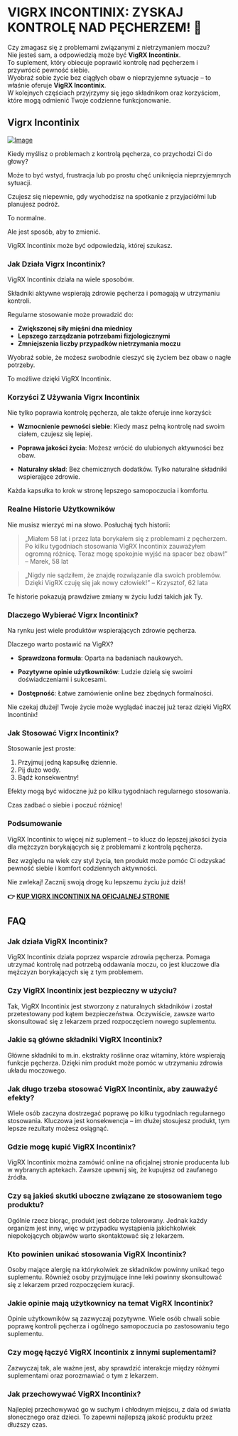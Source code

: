 # VIGRX INCONTINIX: ZYSKAJ KONTROLĘ NAD PĘCHERZEM! 🚀

Czy zmagasz się z problemami związanymi z nietrzymaniem moczu?  
Nie jesteś sam, a odpowiedzią może być **VigRX Incontinix**.  
To suplement, który obiecuje poprawić kontrolę nad pęcherzem i przywrócić pewność siebie.  
Wyobraź sobie życie bez ciągłych obaw o nieprzyjemne sytuacje – to właśnie oferuje **VigRX Incontinix**.  
W kolejnych częściach przyjrzymy się jego składnikom oraz korzyściom, które mogą odmienić Twoje codzienne funkcjonowanie.

## Vigrx Incontinix

[![Image](https://www2.sellhealth.com/563/vigrx_incontinix_2_1.jpg)](https://gchaffi.com/N6dtfjaU)

Kiedy myślisz o problemach z kontrolą pęcherza, co przychodzi Ci do głowy?

Może to być wstyd, frustracja lub po prostu chęć uniknięcia nieprzyjemnych sytuacji.

Czujesz się niepewnie, gdy wychodzisz na spotkanie z przyjaciółmi lub planujesz podróż.

To normalne. 

Ale jest sposób, aby to zmienić. 

VigRX Incontinix może być odpowiedzią, której szukasz.

### Jak Działa Vigrx Incontinix?

VigRX Incontinix działa na wiele sposobów.

Składniki aktywne wspierają zdrowie pęcherza i pomagają w utrzymaniu kontroli.

Regularne stosowanie może prowadzić do:

- **Zwiększonej siły mięśni dna miednicy**
- **Lepszego zarządzania potrzebami fizjologicznymi**
- **Zmniejszenia liczby przypadków nietrzymania moczu**

Wyobraź sobie, że możesz swobodnie cieszyć się życiem bez obaw o nagłe potrzeby. 

To możliwe dzięki VigRX Incontinix.

### Korzyści Z Używania Vigrx Incontinix

Nie tylko poprawia kontrolę pęcherza, ale także oferuje inne korzyści:

- **Wzmocnienie pewności siebie**: Kiedy masz pełną kontrolę nad swoim ciałem, czujesz się lepiej.
  
- **Poprawa jakości życia**: Możesz wrócić do ulubionych aktywności bez obaw.

- **Naturalny skład**: Bez chemicznych dodatków. Tylko naturalne składniki wspierające zdrowie.

Każda kapsułka to krok w stronę lepszego samopoczucia i komfortu. 

### Realne Historie Użytkowników

Nie musisz wierzyć mi na słowo. Posłuchaj tych historii:

> „Miałem 58 lat i przez lata borykałem się z problemami z pęcherzem. Po kilku tygodniach stosowania VigRX Incontinix zauważyłem ogromną różnicę. Teraz mogę spokojnie wyjść na spacer bez obaw!” – Marek, 58 lat

> „Nigdy nie sądziłem, że znajdę rozwiązanie dla swoich problemów. Dzięki VigRX czuję się jak nowy człowiek!” – Krzysztof, 62 lata

Te historie pokazują prawdziwe zmiany w życiu ludzi takich jak Ty.

### Dlaczego Wybierać Vigrx Incontinix?

Na rynku jest wiele produktów wspierających zdrowie pęcherza. 

Dlaczego warto postawić na VigRX?

- **Sprawdzona formuła**: Oparta na badaniach naukowych.
  
- **Pozytywne opinie użytkowników**: Ludzie dzielą się swoimi doświadczeniami i sukcesami.
  
- **Dostępność**: Łatwe zamówienie online bez zbędnych formalności.

Nie czekaj dłużej! Twoje życie może wyglądać inaczej już teraz dzięki VigRX Incontinix!

### Jak Stosować Vigrx Incontinix?

Stosowanie jest proste:

1. Przyjmuj jedną kapsułkę dziennie.
2. Pij dużo wody.
3. Bądź konsekwentny!

Efekty mogą być widoczne już po kilku tygodniach regularnego stosowania.

Czas zadbać o siebie i poczuć różnicę!

### Podsumowanie

VigRX Incontinix to więcej niż suplement – to klucz do lepszej jakości życia dla mężczyzn borykających się z problemami z kontrolą pęcherza.

Bez względu na wiek czy styl życia, ten produkt może pomóc Ci odzyskać pewność siebie i komfort codziennych aktywności.

Nie zwlekaj! Zacznij swoją drogę ku lepszemu życiu już dziś!



**👉 [KUP VIGRX INCONTINIX NA OFICJALNEJ STRONIE](https://gchaffi.com/N6dtfjaU)**

## FAQ

### Jak działa VigRX Incontinix?

VigRX Incontinix działa poprzez wsparcie zdrowia pęcherza. Pomaga utrzymać kontrolę nad potrzebą oddawania moczu, co jest kluczowe dla mężczyzn borykających się z tym problemem. 

### Czy VigRX Incontinix jest bezpieczny w użyciu?

Tak, VigRX Incontinix jest stworzony z naturalnych składników i został przetestowany pod kątem bezpieczeństwa. Oczywiście, zawsze warto skonsultować się z lekarzem przed rozpoczęciem nowego suplementu.

### Jakie są główne składniki VigRX Incontinix?

Główne składniki to m.in. ekstrakty roślinne oraz witaminy, które wspierają funkcje pęcherza. Dzięki nim produkt może pomóc w utrzymaniu zdrowia układu moczowego.

### Jak długo trzeba stosować VigRX Incontinix, aby zauważyć efekty?

Wiele osób zaczyna dostrzegać poprawę po kilku tygodniach regularnego stosowania. Kluczowa jest konsekwencja – im dłużej stosujesz produkt, tym lepsze rezultaty możesz osiągnąć.

### Gdzie mogę kupić VigRX Incontinix?

VigRX Incontinix można zamówić online na oficjalnej stronie producenta lub w wybranych aptekach. Zawsze upewnij się, że kupujesz od zaufanego źródła.

### Czy są jakieś skutki uboczne związane ze stosowaniem tego produktu?

Ogólnie rzecz biorąc, produkt jest dobrze tolerowany. Jednak każdy organizm jest inny, więc w przypadku wystąpienia jakichkolwiek niepokojących objawów warto skontaktować się z lekarzem.

### Kto powinien unikać stosowania VigRX Incontinix?

Osoby mające alergię na którykolwiek ze składników powinny unikać tego suplementu. Również osoby przyjmujące inne leki powinny skonsultować się z lekarzem przed rozpoczęciem kuracji.

### Jakie opinie mają użytkownicy na temat VigRX Incontinix?

Opinie użytkowników są zazwyczaj pozytywne. Wiele osób chwali sobie poprawę kontroli pęcherza i ogólnego samopoczucia po zastosowaniu tego suplementu.

### Czy mogę łączyć VigRX Incontinix z innymi suplementami?

Zazwyczaj tak, ale ważne jest, aby sprawdzić interakcje między różnymi suplementami oraz porozmawiać o tym z lekarzem.

### Jak przechowywać VigRX Incontinix?

Najlepiej przechowywać go w suchym i chłodnym miejscu, z dala od światła słonecznego oraz dzieci. To zapewni najlepszą jakość produktu przez dłuższy czas.